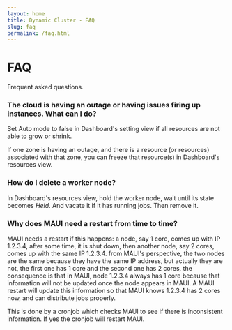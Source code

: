```yaml
---
layout: home
title: Dynamic Cluster - FAQ
slug: faq
permalink: /faq.html
---
```


# FAQ

Frequent asked questions.

### The cloud is having an outage or having issues firing up instances. What can I do?

Set Auto mode to false in Dashboard's setting view if all resources are not able to grow or shrink.

If one zone is having an outage, and there is a resource (or resources) associated with that zone, you can freeze that resource(s) in Dashboard's resources view.

### How do I delete a worker node?

In Dashboard's resources view, hold the worker node, wait until its state becomes _Held_. And vacate it if it has running jobs. Then remove it.

### Why does MAUI need a restart from time to time?

MAUI needs a restart if this happens: a node, say 1 core, comes up with IP 1.2.3.4, after some time, it is shut down, then another node, say 2 cores, comes up with the same IP 1.2.3.4. from MAUI's perspective, the two nodes are the same because they have the same IP address, but actually they are not, the first one has 1 core and the second one has 2 cores, the consequence is that in MAUI, node 1.2.3.4 always has 1 core because that information will not be updated once the node appears in MAUI. A MAUI restart will update this information so that MAUI knows 1.2.3.4 has 2 cores now, and can distribute jobs properly.

This is done by a cronjob which checks MAUI to see if there is inconsistent information. If yes the cronjob will restart MAUI.